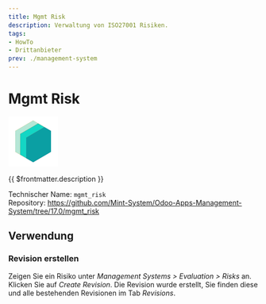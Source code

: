 ```yaml
---
title: Mgmt Risk
description: Verwaltung von ISO27001 Risiken.
tags:
- HowTo
- Drittanbieter
prev: ./management-system
---
```


# Mgmt Risk
![icon_oms_box](attachments/icons_odoo_mint_system.png)

{{ $frontmatter.description }}

Technischer Name: `mgmt_risk`\
Repository: <https://github.com/Mint-System/Odoo-Apps-Management-System/tree/17.0/mgmt_risk>

## Verwendung

### Revision erstellen

Zeigen Sie ein Risiko unter *Management Systems > Evaluation > Risks* an. Klicken Sie auf *Create Revision*. Die Revision wurde erstellt, Sie finden diese und alle bestehenden Revisionen im Tab *Revisions*.